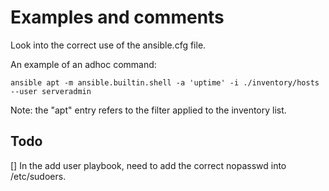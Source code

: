 # Examples and comments

Look into the correct use of the ansible.cfg file.

An example of an adhoc command:

`ansible apt -m ansible.builtin.shell -a 'uptime' -i ./inventory/hosts --user serveradmin`

Note: the "apt" entry refers to the filter applied to the inventory list.

## Todo

[] In the add user playbook, need to add the correct nopasswd into /etc/sudoers.
